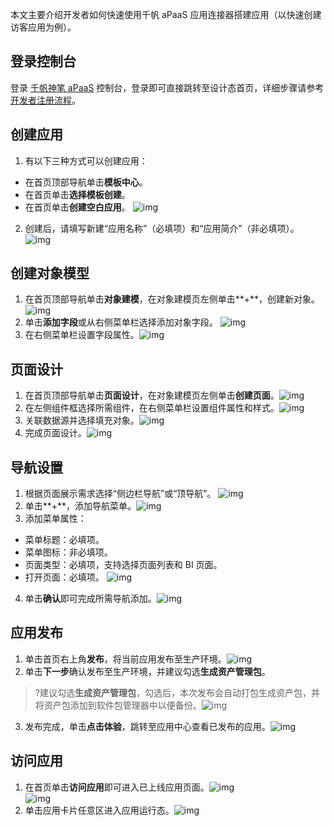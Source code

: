 
本文主要介绍开发者如何快速使用千帆 aPaaS 应用连接器搭建应用（以快速创建访客应用为例）。

## 登录控制台
登录 [千帆神笔 aPaaS](https://apaas-pro.cloud.tencent.com/sign/in) 控制台，登录即可直接跳转至设计态首页，详细步骤请参考 [开发者注册流程](https://cloud.tencent.com/document/product/1365/68054)。
    

## 创建应用
1. 有以下三种方式可以创建应用：
 - 在首页顶部导航单击**模板中心**。
 - 在首页单击**选择模板创建**。
 - 在首页单击**创建空白应用**。
![img](https://main.qcloudimg.com/raw/10335aeb827647461fd45719dd1ed527.png)        
2. 创建后，请填写新建“应用名称”（必填项）和“应用简介”（非必填项）。
![img](https://main.qcloudimg.com/raw/79a0721ef44371155e73ff21a1489abb.png)        


## 创建对象模型
1. 在首页顶部导航单击**对象建模**，在对象建模页左侧单击**+**，创建新对象。
![img](https://main.qcloudimg.com/raw/f6ada18b19eaf7ffd0bab1c945e20663.png)        
2. 单击**添加字段**或从右侧菜单栏选择添加对象字段。
![img](https://main.qcloudimg.com/raw/9d07c30392d7f762a18c9e6be49987ff.png)        
3. 在右侧菜单栏设置字段属性。![img](https://main.qcloudimg.com/raw/676b4c2e1cf3e7d66e78ab6da90dd84a.png)        

## 页面设计
1. 在首页顶部导航单击**页面设计**，在对象建模页左侧单击**创建页面**。![img](https://main.qcloudimg.com/raw/d6e9cc0a8d09615df1b7eab7cbdbe8d5.png)        
2. 在左侧组件框选择所需组件，在右侧菜单栏设置组件属性和样式。![img](https://main.qcloudimg.com/raw/69437de5c7c72be0b306259340814cd7.png)        
3. 关联数据源并选择填充对象。![img](https://main.qcloudimg.com/raw/9b83c46f596a1e615298c6657c5740a8.png)        
4. 完成页面设计。![img](https://main.qcloudimg.com/raw/cf0086a420335fd1e0243efe224899d1.png)        

## 导航设置      
1. 根据页面展示需求选择“侧边栏导航”或“顶导航”。
![img](https://main.qcloudimg.com/raw/d2dee269ca09492a861f9a0ee43166f9.png)  
2. 单击**+**，添加导航菜单。![img](https://main.qcloudimg.com/raw/e9481665be453674dfbb7427775ebdbc.png)        
3. 添加菜单属性：
 - 菜单标题：必填项。
 - 菜单图标：非必填项。
 - 页面类型：必填项，支持选择页面列表和 BI 页面。
 - 打开页面：必填项。
 ![img](https://main.qcloudimg.com/raw/086faaa8ebdf875c11487cfa7f05a435.png)        
4. 单击**确认**即可完成所需导航添加。![img](https://main.qcloudimg.com/raw/b69ad1f240c40e20f5fac26cd6e95f14.png)        

## 应用发布
1. 单击首页右上角**发布**，将当前应用发布至生产环境。![img](https://main.qcloudimg.com/raw/5c430693006df5add6280fbcf2987015.png)        
2. 单击**下一步**确认发布至生产环境，并建议勾选**生成资产管理包**。
>?建议勾选**生成资产管理包**，勾选后，本次发布会自动打包生成资产包，并将资产包添加到软件包管理器中以便备份。![img](https://main.qcloudimg.com/raw/bad6424339d51f277ce5376aa4761e1a.png)        
3. 发布完成，单击**点击体验**，跳转至应用中心查看已发布的应用。![img](https://main.qcloudimg.com/raw/3d11dc4e44412faf5d331fd0ec8af3ad.png)        

## 访问应用
1. 在首页单击**访问应用**即可进入已上线应用页面。![img](https://main.qcloudimg.com/raw/389bd98461174e83d1a4111efab282c3.png)        
 ![img](https://main.qcloudimg.com/raw/f0384c88bdba3898637be959b7387706.png)        
2. 单击应用卡片任意区进入应用运行态。![img](https://main.qcloudimg.com/raw/c25c9b820029f0cb1900af5355defd75.png)        

